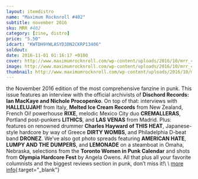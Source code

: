 ```yaml
---
layout: itemdistro
name: "Maximum Rocknroll #402"
subtitle: november 2016
sku: MRR #402
category: [zine, distro]
price: "5.50"
idcart: "KWTDH9YWLASYD3DN2CKRP13406"
soldout:
date: 2016-11-01 01:16:17 +0100
cover: http://www.maximumrocknroll.com/wp-content/uploads/2016/10/mrr_402_cvr.jpg
image: http://www.maximumrocknroll.com/wp-content/uploads/2016/10/mrr_402_cvr.jpg
thumbnail: http://www.maximumrocknroll.com/wp-content/uploads/2016/10/mrr_402_cvr.jpg
---
```



the November 2016 edition of the most comprehensive fanzine in punk. This issue features an interview with the official archivists of **Dischord Records: Ian MacKaye and Nichole Procopenko**. On top of that: interviews with **HALLELUJAH!** from Italy, **Melted Ice Cream Records** from New Zealand, French Oi! powerhouse **RIXE**, melodic Mexico City duo **CREMALLERAS**, Portland post-punkers **LITHICS**, and **LAS VENAS** from Madrid. Plus: features on renowned drummer **Charles Hayward of THIS HEAT**, Japanese-style hardcore by way of Greece **DIRTY WOMBS**, and Philadelphia D-beat band **DRONEZ**. We’ve also got photo spreads featuring **AMERICAN HATE**, **LUMPY AND THE DUMPERS**, and **LEMONADE** on a steamboat in Omaha, Nebraska, selections from the **Toronto Women in Punk Calendar** and shots from **Olympia Hardcore Fest** by Angela Owens. All that plus all your favorite columnists and the biggest reviews section in punk, don’t miss it!\\
\\
[more info](http://www.maximumrocknroll.com){:target="_blank"}